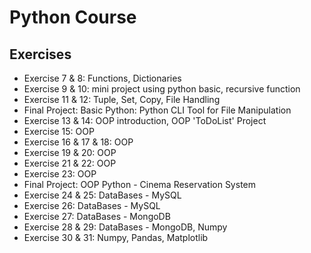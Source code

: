 # Python Course



## Exercises
- Exercise 7 & 8: Functions, Dictionaries
- Exercise 9 & 10: mini project using python basic, recursive function
- Exercise 11 & 12: Tuple, Set, Copy, File Handling
- Final Project: Basic Python: Python CLI Tool for File Manipulation
- Exercise 13 & 14: OOP introduction, OOP 'ToDoList' Project
- Exercise 15: OOP
- Exercise 16 & 17 & 18: OOP
- Exercise 19 & 20: OOP
- Exercise 21 & 22: OOP
- Exercise 23: OOP
- Final Project: OOP Python - Cinema Reservation System
- Exercise 24 & 25: DataBases - MySQL
- Exercise 26: DataBases - MySQL
- Exercise 27: DataBases - MongoDB
- Exercise 28 & 29: DataBases - MongoDB, Numpy
- Exercise 30 & 31: Numpy, Pandas, Matplotlib

